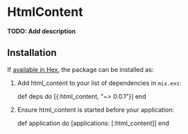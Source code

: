 # HtmlContent

**TODO: Add description**

## Installation

If [available in Hex](https://hex.pm/docs/publish), the package can be installed as:

  1. Add html_content to your list of dependencies in `mix.exs`:

        def deps do
          [{:html_content, "~> 0.0.1"}]
        end

  2. Ensure html_content is started before your application:

        def application do
          [applications: [:html_content]]
        end

